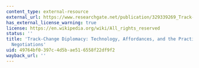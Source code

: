 ```yaml
---
content_type: external-resource
external_url: https://www.researchgate.net/publication/329339269_Track-Change_Diplomacy_Technology_Affordances_and_the_Practice_of_International_Negotiations
has_external_license_warning: true
license: https://en.wikipedia.org/wiki/All_rights_reserved
status: ''
title: 'Track-Change Diplomacy: Technology, Affordances, and the Practice of International
  Negotiations'
uid: 49764bf0-397c-4d5b-ae51-6558f22df9f2
wayback_url: ''
---
```

